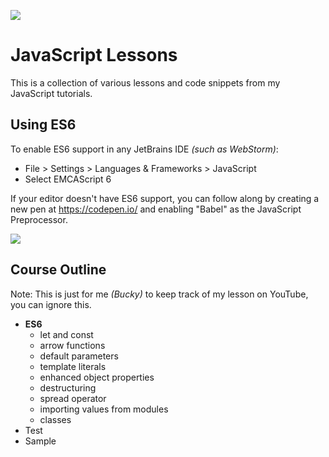 ![](http://i.imgur.com/vPUXp2n.png)

# JavaScript Lessons

This is a collection of various lessons and code snippets from my JavaScript tutorials.

## Using ES6

To enable ES6 support in any JetBrains IDE *(such as WebStorm)*:
- File > Settings > Languages & Frameworks > JavaScript
- Select EMCAScript 6

If your editor doesn't have ES6 support, you can follow along by creating a new pen at https://codepen.io/ and enabling
"Babel" as the JavaScript Preprocessor.

![](http://i.imgur.com/DzwwGYe.png)

## Course Outline

Note: This is just for me *(Bucky)* to keep track of my lesson on YouTube, you can ignore this.

- **ES6**
  - let and const
  - arrow functions
  - default parameters
  - template literals
  - enhanced object properties
  - destructuring
  - spread operator
  - importing values from modules
  - classes
- Test
- Sample
